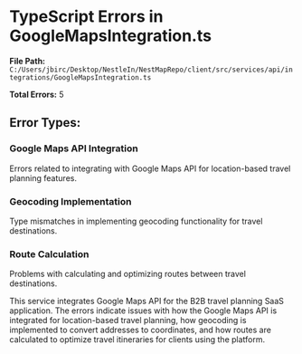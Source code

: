 # TypeScript Errors in GoogleMapsIntegration.ts

**File Path:** `C:/Users/jbirc/Desktop/NestleIn/NestMapRepo/client/src/services/api/integrations/GoogleMapsIntegration.ts`

**Total Errors:** 5

## Error Types:

### Google Maps API Integration
Errors related to integrating with Google Maps API for location-based travel planning features.

### Geocoding Implementation
Type mismatches in implementing geocoding functionality for travel destinations.

### Route Calculation
Problems with calculating and optimizing routes between travel destinations.

This service integrates Google Maps API for the B2B travel planning SaaS application. The errors indicate issues with how the Google Maps API is integrated for location-based travel planning, how geocoding is implemented to convert addresses to coordinates, and how routes are calculated to optimize travel itineraries for clients using the platform.
